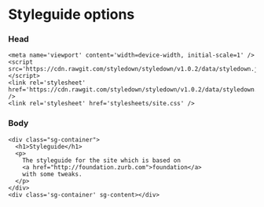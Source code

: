 # Styleguide options

### Head

    <meta name='viewport' content='width=device-width, initial-scale=1' />
    <script src='https://cdn.rawgit.com/styledown/styledown/v1.0.2/data/styledown.js'></script>
    <link rel='stylesheet' href='https://cdn.rawgit.com/styledown/styledown/v1.0.2/data/styledown.css' />
    <link rel='stylesheet' href='stylesheets/site.css' />

### Body

    <div class="sg-container">
      <h1>Styleguide</h1>
      <p>
        The styleguide for the site which is based on 
        <a href="http://foundation.zurb.com">foundation</a> 
        with some tweaks.
      </p>
    </div>
    <div class='sg-container' sg-content></div>
